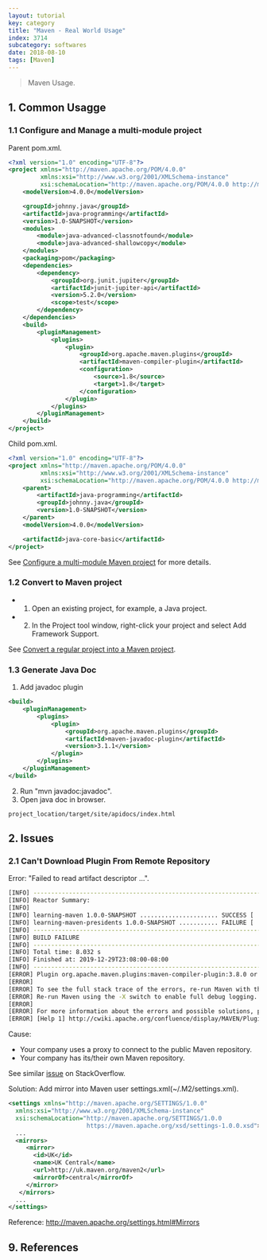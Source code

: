 ```yaml
---
layout: tutorial
key: category
title: "Maven - Real World Usage"
index: 3714
subcategory: softwares
date: 2018-08-10
tags: [Maven]
---
```


> Maven Usage.

## 1. Common Usagge
### 1.1 Configure and Manage a multi-module project
Parent pom.xml.
```xml
<?xml version="1.0" encoding="UTF-8"?>
<project xmlns="http://maven.apache.org/POM/4.0.0"
         xmlns:xsi="http://www.w3.org/2001/XMLSchema-instance"
         xsi:schemaLocation="http://maven.apache.org/POM/4.0.0 http://maven.apache.org/xsd/maven-4.0.0.xsd">
    <modelVersion>4.0.0</modelVersion>

    <groupId>johnny.java</groupId>
    <artifactId>java-programming</artifactId>
    <version>1.0-SNAPSHOT</version>
    <modules>
        <module>java-advanced-classnotfound</module>
        <module>java-advanced-shallowcopy</module>
    </modules>
    <packaging>pom</packaging>
    <dependencies>
        <dependency>
            <groupId>org.junit.jupiter</groupId>
            <artifactId>junit-jupiter-api</artifactId>
            <version>5.2.0</version>
            <scope>test</scope>
        </dependency>
    </dependencies>
    <build>
        <pluginManagement>
            <plugins>
                <plugin>
                    <groupId>org.apache.maven.plugins</groupId>
                    <artifactId>maven-compiler-plugin</artifactId>
                    <configuration>
                        <source>1.8</source>
                        <target>1.8</target>
                    </configuration>
                </plugin>
            </plugins>
        </pluginManagement>
    </build>
</project>
```
Child pom.xml.
```xml
<?xml version="1.0" encoding="UTF-8"?>
<project xmlns="http://maven.apache.org/POM/4.0.0"
         xmlns:xsi="http://www.w3.org/2001/XMLSchema-instance"
         xsi:schemaLocation="http://maven.apache.org/POM/4.0.0 http://maven.apache.org/xsd/maven-4.0.0.xsd">
    <parent>
        <artifactId>java-programming</artifactId>
        <groupId>johnny.java</groupId>
        <version>1.0-SNAPSHOT</version>
    </parent>
    <modelVersion>4.0.0</modelVersion>

    <artifactId>java-core-basic</artifactId>
</project>
```
See [Configure a multi-module Maven project﻿](https://www.jetbrains.com/help/idea/maven-support.html#maven_multi_module) for more details.

### 1.2 Convert to Maven project
* 1) Open an existing project, for example, a Java project.
* 2) In the Project tool window, right-click your project and select Add Framework Support.

See [Convert a regular project into a Maven project](https://www.jetbrains.com/help/idea/convert-a-regular-project-into-a-maven-project.html).

### 1.3 Generate Java Doc
1) Add javadoc plugin
```xml
<build>
    <pluginManagement>
        <plugins>
            <plugin>
                <groupId>org.apache.maven.plugins</groupId>
                <artifactId>maven-javadoc-plugin</artifactId>
                <version>3.1.1</version>
            </plugin>
        </plugins>
    </pluginManagement>
</build>
```
2) Run "mvn javadoc:javadoc".  
3) Open java doc in browser.
```raw
project_location/target/site/apidocs/index.html
```

## 2. Issues
### 2.1 Can't Download Plugin From Remote Repository
Error: "Failed to read artifact descriptor ...".
```sh
[INFO] ------------------------------------------------------------------------
[INFO] Reactor Summary:
[INFO]
[INFO] learning-maven 1.0.0-SNAPSHOT ...................... SUCCESS [  0.182 s]
[INFO] learning-maven-presidents 1.0.0-SNAPSHOT ........... FAILURE [  7.765 s]
[INFO] ------------------------------------------------------------------------
[INFO] BUILD FAILURE
[INFO] ------------------------------------------------------------------------
[INFO] Total time: 8.032 s
[INFO] Finished at: 2019-12-29T23:08:00-08:00
[INFO] ------------------------------------------------------------------------
[ERROR] Plugin org.apache.maven.plugins:maven-compiler-plugin:3.8.0 or one of its dependencies could not be resolved: Failed to read artifact descriptor for org.apache.maven.plugins:maven-compiler-plugin:jar:3.8.0: Could not transfer artifact org.apache.maven.plugins:maven-compiler-plugin:pom:3.8.0 from/to repoaws (https://repo.aws.ariba.com/libs-release-local): repo.aws.ariba.com: unknown error: Unknown host repo.aws.ariba.com: unknown error -> [Help 1]
[ERROR]
[ERROR] To see the full stack trace of the errors, re-run Maven with the -e switch.
[ERROR] Re-run Maven using the -X switch to enable full debug logging.
[ERROR]
[ERROR] For more information about the errors and possible solutions, please read the following articles:
[ERROR] [Help 1] http://cwiki.apache.org/confluence/display/MAVEN/PluginResolutionException
````
Cause:
* Your company uses a proxy to connect to the public Maven repository.
* Your company has its/their own Maven repository.

See similar [issue](https://stackoverflow.com/questions/41589002/failed-to-read-artifact-descriptor-for-org-apache-maven-pluginsmaven-source-plu) on StackOverflow.

Solution: Add mirror into Maven user settings.xml(~/.M2/settings.xml).
```xml
<settings xmlns="http://maven.apache.org/SETTINGS/1.0.0"
  xmlns:xsi="http://www.w3.org/2001/XMLSchema-instance"
  xsi:schemaLocation="http://maven.apache.org/SETTINGS/1.0.0
                      https://maven.apache.org/xsd/settings-1.0.0.xsd">
  ...
  <mirrors>
     <mirror>
       <id>UK</id>
       <name>UK Central</name>
       <url>http://uk.maven.org/maven2</url>
       <mirrorOf>central</mirrorOf>
     </mirror>
   </mirrors>
  ...
</settings>
```
Reference: http://maven.apache.org/settings.html#Mirrors


## 9. References
